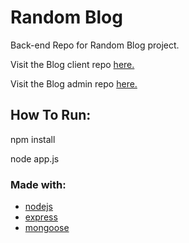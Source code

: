 # Random Blog

Back-end Repo for Random Blog project.

Visit the Blog client repo [here.](https://github.com/NadimRadjab/random-blog-client)

Visit the Blog admin repo [here.](https://github.com/NadimRadjab/random-blog-admin)

## How To Run:

npm install

node app.js

### Made with:

- [nodejs](https://nodejs.org/en/)
- [express](https://expressjs.com/)
- [mongoose](https://mongoosejs.com/)
